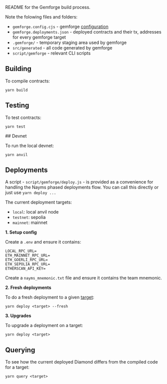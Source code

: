 README for the Gemforge build process.

Note the folowing files and folders:

- `gemforge.config.cjs` - gemforge [configuration](https://gemforge.xyz/configuration/)
- `gemforge.deployments.json` - deployed contracts and their tx, addresses for every gemforge target
- `.gemforge/` - temporary staging area used by gemforge
- `src/generated` - all code generated by gemforge
- `script/gemforge` - relevant CLI scripts

## Building

To compile contracts:

```
yarn build
```

## Testing

To test contracts:

```
yarn test
```

## Devnet

To run the local devnet:

```
yarn anvil
```

## Deployments

A script - `script/gemforge/deploy.js` - is provided as a convenience for handling the Nayms phased deployments flow. You can call this directly or just use `yarn deploy ...`

The current deployment targets:

- `local`: local anvil node
- `testnet`: sepolia
- `mainnet`: mainnet

**1. Setup config**

Create a `.env` and ensure it contains:

```
LOCAL_RPC_URL=
ETH_MAINNET_RPC_URL=
ETH_GOERLI_RPC_URL=
ETH_SEPOLIA_RPC_URL=
ETHERSCAN_API_KEY=
```

Create a `nayms_mnemonic.txt` file and ensure it contains the team mnemonic.

**2. Fresh deployments**

To do a fresh deployment to a given [target](https://gemforge.xyz/configuration/targets/):

```
yarn deploy <target> --fresh
```

**3. Upgrades**

To upgrade a deployment on a target:

```
yarn deploy <target>
```

## Querying

To see how the current deployed Diamond differs from the compiled code for a target:

```
yarn query <target>
```
